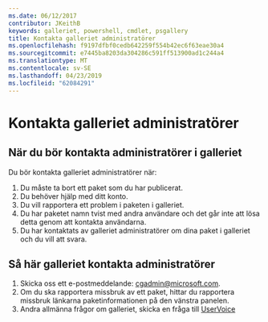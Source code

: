 ```yaml
---
ms.date: 06/12/2017
contributor: JKeithB
keywords: galleriet, powershell, cmdlet, psgallery
title: Kontakta galleriet administratörer
ms.openlocfilehash: f9197dfbf0cedb642259f554b42ec6f63eae30a4
ms.sourcegitcommit: e7445ba8203da304286c591ff513900ad1c244a4
ms.translationtype: MT
ms.contentlocale: sv-SE
ms.lasthandoff: 04/23/2019
ms.locfileid: "62084291"
---
```

# <a name="contact-gallery-administrators"></a>Kontakta galleriet administratörer

## <a name="when-to-contact-gallery-administrators"></a>När du bör kontakta administratörer i galleriet

Du bör kontakta galleriet administratörer när:

1. Du måste ta bort ett paket som du har publicerat.
2. Du behöver hjälp med ditt konto.
3. Du vill rapportera ett problem i paketen i galleriet.
4. Du har paketet namn tvist med andra användare och det går inte att lösa detta genom att kontakta användarna.
5. Du har kontaktats av galleriet administratörer om dina paket i galleriet och du vill att svara.

## <a name="how-to-contact-gallery-administrators"></a>Så här galleriet kontakta administratörer

1. Skicka oss ett e-postmeddelande: cgadmin@microsoft.com.
2. Om du ska rapportera missbruk av ett paket, hittar du rapportera missbruk länkarna paketinformationen på den vänstra panelen.
3. Andra allmänna frågor om galleriet, skicka en fråga till [UserVoice](http://windowsserver.uservoice.com/forums/301869-powershell)
